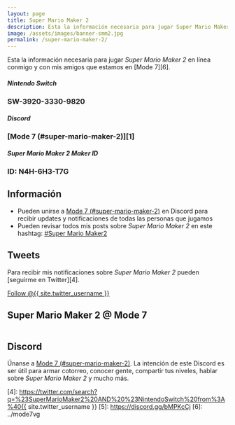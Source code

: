 ```yaml
---
layout: page
title: Super Mario Maker 2
description: Esta la información necesaria para jugar Super Mario Maker 2 en línea conmigo y con mis amigos que estamos en Mode 7.
image: /assets/images/banner-smm2.jpg
permalink: /super-mario-maker-2/
---
```


Esta la información necesaria para jugar *Super Mario Maker 2* en línea conmigo y con mis amigos que estamos en [Mode 7][6].

<div class="row">
<div class="col-xs-12 col-sm-6">
<div class="card">
<div class="card-header">
<h5 class="card-title text-center"><i class="fab fa-nintendo-switch"></i> Nintendo Switch</h5>
</div>
<div class="card-body">
<h3 class="card-text text-center">SW-3920-3330-9820</h3>
</div>
</div>
</div>
<div class="col-xs-12 col-sm-6">
<div class="card">
<div class="card-header">
<h5 class="card-title  text-center"><i class="fab fa-discord"></i> Discord</h5>
</div>
<div class="card-body">
<h3 class="card-text text-center">
[Mode 7 (#super-mario-maker-2)][1]
</h3>
</div>
</div>
</div>
</div>

<div class="row">
<div class="col-12">
<div class="card">
<div class="card-header">
<h5 class="card-title  text-center"><i class="fas fa-user"></i> Super Mario Maker 2 Maker ID</h5>
</div>
<div class="card-body">
<h3 class="card-text text-center">
ID: N4H-6H3-T7G
</h3>
</div>
</div>
</div>
</div>

<div class="row">
<div class="col-sm-6">

## Información

- Pueden unirse a [Mode 7 (#super-mario-maker-2)][1] en Discord para recibir updates y notificaciones de todas las personas que jugamos
- Pueden revisar todos mis posts sobre *Super Mario Maker 2* en este hashtag: <a class="badge badge-primary" href="https://blog.{{ site.domain }}/hashtag/super-mario-maker-2/">#Super Mario Maker2</a>

## <i class="fab fa-twitter"></i> Tweets

Para recibir mis notificaciones sobre *Super Mario Maker 2* pueden [seguirme en Twitter][4].

<a href="https://twitter.com/{{ site.twitter_username }}" class="twitter-follow-button text-center" data-show-count="false">Follow @{{ site.twitter_username }}</a>

</div>
<div class="col-sm-6">

## Super Mario Maker 2 @ Mode 7

<div class="text-center mt20">
<a href="https://discord.gg/t8VtFw7">
<img class="img-fluid" src="{{ site.url }}/assets/images/banner-smm2.jpg" alt="" />
</a>
</div>

</div>
</div>

## <i class="fab fa-discord"></i> Discord

Únanse a [Mode 7 (#super-mario-maker-2)][1]. La intención de este Discord es ser útil para armar cotorreo, conocer gente, compartir tus niveles, hablar sobre *Super Mario Maker 2* y mucho más.

[1]: https://discord.gg/t8VtFw7
[2]: https://itunes.apple.com/us/app/id1234806557?mt=12&uo=4&at=10l4Fw
[3]: https://play.google.com/store/apps/details?id=com.nintendo.znca&gl=us&hl=en
[4]: https://twitter.com/search?q=%23SuperMarioMaker2%20AND%20%23NintendoSwitch%20from%3A%40{{ site.twitter_username }}
[5]: https://discord.gg/bMPKcCj
[6]: ../mode7vg